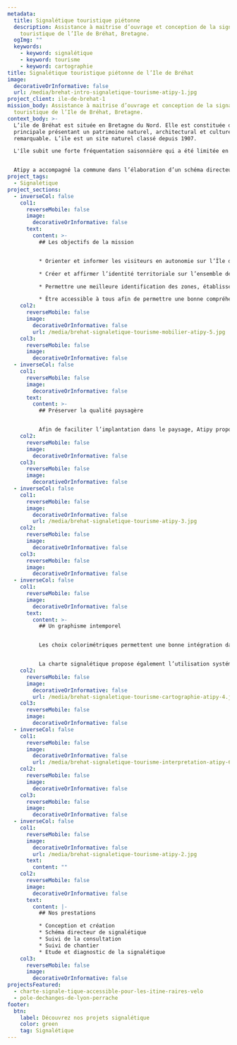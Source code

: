```yaml
---
metadata:
  title: Signalétique touristique piétonne
  description: Assistance à maitrise d’ouvrage et conception de la signalétique
    touristique de l’Ile de Bréhat, Bretagne.
  ogImg: ""
  keywords:
    - keyword: signalétique
    - keyword: tourisme
    - keyword: cartographie
title: Signalétique touristique piétonne de l’Ile de Bréhat
image:
  decorativeOrInformative: false
  url: /media/brehat-intro-signaletique-tourisme-atipy-1.jpg
project_client: ile-de-brehat-1
mission_body: Assistance à maitrise d’ouvrage et conception de la signalétique
  touristique de l’Ile de Bréhat, Bretagne.
context_body: >-
  L’ile de Bréhat est située en Bretagne du Nord. Elle est constituée d’une île
  principale présentant un patrimoine naturel, architectural et culturel
  remarquable. L’ile est un site naturel classé depuis 1907.

  L'île subit une forte fréquentation saisonnière qui a été limitée en nombre de personnes depuis juin 2023.


  Atipy a accompagné la commune dans l’élaboration d’un schéma directeur de signalétique et dans la conception de l’ensemble des dispositifs.
project_tags:
  - Signalétique
project_sections:
  - inverseCol: false
    col1:
      reverseMobile: false
      image:
        decorativeOrInformative: false
      text:
        content: >-
          ## Les objectifs de la mission


          * Orienter et informer les visiteurs en autonomie sur l’Île de Bréhat.

          * Créer et affirmer l’identité territoriale sur l’ensemble de la signalétique directionnelle et d’information.

          * Permettre une meilleure identification des zones, établissements, espaces et services de façon pérenne.

          * Être accessible à tous afin de permettre une bonne compréhension pour tous les visiteurs.
    col2:
      reverseMobile: false
      image:
        decorativeOrInformative: false
        url: /media/brehat-signaletique-tourisme-mobilier-atipy-5.jpg
    col3:
      reverseMobile: false
      image:
        decorativeOrInformative: false
  - inverseCol: false
    col1:
      reverseMobile: false
      image:
        decorativeOrInformative: false
      text:
        content: >-
          ## Préserver la qualité paysagère


          Afin de faciliter l’implantation dans le paysage, Atipy propose des supports directionnels monolithes plantés dans le sol. Le matériau choisi est un bois de châtaignier avec une finition naturelle faisant ressortir le tanin. Cela donne au bois un aspect foncé, presque noir.
    col2:
      reverseMobile: false
      image:
        decorativeOrInformative: false
    col3:
      reverseMobile: false
      image:
        decorativeOrInformative: false
  - inverseCol: false
    col1:
      reverseMobile: false
      image:
        decorativeOrInformative: false
        url: /media/brehat-signaletique-tourisme-atipy-3.jpg
    col2:
      reverseMobile: false
      image:
        decorativeOrInformative: false
    col3:
      reverseMobile: false
      image:
        decorativeOrInformative: false
  - inverseCol: false
    col1:
      reverseMobile: false
      image:
        decorativeOrInformative: false
      text:
        content: >-
          ## Un graphisme intemporel


          Les choix colorimétriques permettent une bonne intégration dans l’environnement. La couleur beige prédominante reste une couleur intemporelle et facile à décliner. 


          La charte signalétique propose également l’utilisation systématique de pictogrammes permettant un accès à l'information pour les visiteurs de langue étrangère.
    col2:
      reverseMobile: false
      image:
        decorativeOrInformative: false
        url: /media/brehat-signaletique-tourisme-cartographie-atipy-4.jpg
    col3:
      reverseMobile: false
      image:
        decorativeOrInformative: false
  - inverseCol: false
    col1:
      reverseMobile: false
      image:
        decorativeOrInformative: false
        url: /media/brehat-signaletique-tourisme-interpretation-atipy-6.png
    col2:
      reverseMobile: false
      image:
        decorativeOrInformative: false
    col3:
      reverseMobile: false
      image:
        decorativeOrInformative: false
  - inverseCol: false
    col1:
      reverseMobile: false
      image:
        decorativeOrInformative: false
        url: /media/brehat-signaletique-tourisme-atipy-2.jpg
      text:
        content: ""
    col2:
      reverseMobile: false
      image:
        decorativeOrInformative: false
      text:
        content: |-
          ## Nos prestations

          * Conception et création
          * Schéma directeur de signalétique
          * Suivi de la consultation
          * Suivi de chantier
          * Etude et diagnostic de la signalétique
    col3:
      reverseMobile: false
      image:
        decorativeOrInformative: false
projectsFeatured:
  - charte-signale-tique-accessible-pour-les-itine-raires-velo
  - pole-dechanges-de-lyon-perrache
footer:
  btn:
    label: Découvrez nos projets signalétique
    color: green
    tag: Signalétique
---
```

